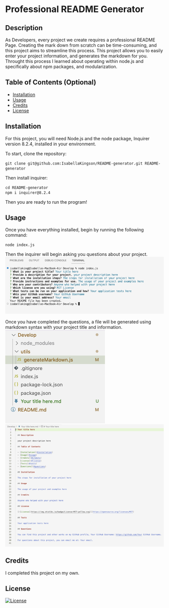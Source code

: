 # Professional README Generator

## Description

As Developers, every project we create requires a professional README Page. Creating the mark down from scratch can be time-consuming, and this project aims to streamline this process. This project allows you to easily enter your project information, and generates the markdown for you. Throught this process I learned about operating within node.js and specifically about npm packages, and modularization.

## Table of Contents (Optional)

- [Installation](#installation)
- [Usage](#usage)
- [Credits](#credits)
- [License](#license)

## Installation

For this project, you will need Node.js and the node package, Inquirer version 8.2.4, installed in your environment.

To start, clone the repository:

```
git clone git@github.com:IsabellaKingson/README-generator.git README-generator
```

Then install inquirer:

```
cd README-generator
npm i inquirer@8.2.4
```

Then you are ready to run the program!

## Usage

Once you have everything installed, begin by running the following command:

```
node index.js
```

Then the inquirer will begin asking you questions about your project.
![Example of the terminal running the inquirer questions](Develop/images/screenshot1.png)

Once you have completed the questions, a file will be generated using markdown syntax with your project title and information.
    ![Example of a mark down file being generated with your title](Develop/images/screenshot2.png)
    ![Example of the markdown file that will be generated after completing the inquirer questions](Develop/images/screenshot3.png)

## Credits

I completed this project on my own.

## License

[![License](https://img.shields.io/badge/License-MIT-yellow.svg)](https://opensource.org/licenses/MIT)
